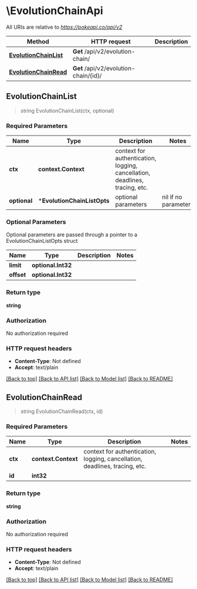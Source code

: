 # \EvolutionChainApi

All URIs are relative to *https://pokeapi.co/api/v2*

Method | HTTP request | Description
------------- | ------------- | -------------
[**EvolutionChainList**](EvolutionChainApi.md#EvolutionChainList) | **Get** /api/v2/evolution-chain/ | 
[**EvolutionChainRead**](EvolutionChainApi.md#EvolutionChainRead) | **Get** /api/v2/evolution-chain/{id}/ | 



## EvolutionChainList

> string EvolutionChainList(ctx, optional)



### Required Parameters


Name | Type | Description  | Notes
------------- | ------------- | ------------- | -------------
**ctx** | **context.Context** | context for authentication, logging, cancellation, deadlines, tracing, etc.
 **optional** | ***EvolutionChainListOpts** | optional parameters | nil if no parameters

### Optional Parameters

Optional parameters are passed through a pointer to a EvolutionChainListOpts struct


Name | Type | Description  | Notes
------------- | ------------- | ------------- | -------------
 **limit** | **optional.Int32**|  | 
 **offset** | **optional.Int32**|  | 

### Return type

**string**

### Authorization

No authorization required

### HTTP request headers

- **Content-Type**: Not defined
- **Accept**: text/plain

[[Back to top]](#) [[Back to API list]](../README.md#documentation-for-api-endpoints)
[[Back to Model list]](../README.md#documentation-for-models)
[[Back to README]](../README.md)


## EvolutionChainRead

> string EvolutionChainRead(ctx, id)



### Required Parameters


Name | Type | Description  | Notes
------------- | ------------- | ------------- | -------------
**ctx** | **context.Context** | context for authentication, logging, cancellation, deadlines, tracing, etc.
**id** | **int32**|  | 

### Return type

**string**

### Authorization

No authorization required

### HTTP request headers

- **Content-Type**: Not defined
- **Accept**: text/plain

[[Back to top]](#) [[Back to API list]](../README.md#documentation-for-api-endpoints)
[[Back to Model list]](../README.md#documentation-for-models)
[[Back to README]](../README.md)

